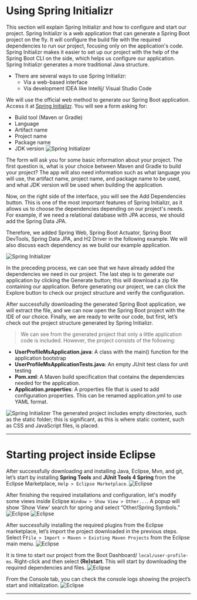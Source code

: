 # Using Spring Initializr

This section will explain Spring Initializr and how to configure and start our project. Spring Initializr is a web application that can generate a Spring Boot project on the fly. It will configure the build file with the required dependencies to run our project, focusing only on the application's code. Spring Initializr makes it easier to set up our project with the help of the Spring Boot CLI on the side, which helps us configure our application. Spring Initializr generates a more traditional Java structure.

- There are several ways to use Spring Initializr:
  - Via a web-based interface
  - Via development IDEA like Intellij/ Visual Studio Code

We will use the official web method to generate our Spring Boot application. Access it at [Spring Initializr](https://start.spring.io/). You will see a form asking for:

- Build tool (Maven or Gradle)
- Language
- Artifact name
- Project name
- Package name
- JDK version
  ![Spring Initializer](<Pic01_Spring Initializer01.png>)

The form will ask you for some basic information about your project. The first question is, what is your choice between Maven and Gradle to build your project? The app will also need information such as what language you will use, the artifact name, project name, and package name to be used, and what JDK version will be used when building the application.

Now, on the right side of the interface, you will see the Add Dependencies button. This is one of the most important features of Spring Initializr, as it allows us to choose the dependencies depending on our project's needs. For example, if we need a relational database with JPA access, we should add the Spring Data JPA.

Therefore, we added Spring Web, Spring Boot Actuator, Spring Boot DevTools, Spring Data JPA, and H2 Driver in the following example. We will also discuss each dependency as we build our example application.

![Spring Initializer](<Pic02_Spring Initializer02.png>)

In the preceding process, we can see that we have already added the dependencies we need in our project. The last step is to generate our application by clicking the Generate button; this will download a zip file containing our application. Before generating our project, we can click the Explore button to check our project structure and verify the configuration.

After successfully downloading the generated Spring Boot application, we will extract the file, and we can now open the Spring Boot project with the IDE of our choice. Finally, we are ready to write our code, but first, let’s check out the project structure generated by Spring Initializr.

> We can see from the generated project that only a little application code is included. However, the project consists of the following:

- **UserProfileMsApplication.java**: A class with the main() function for the application bootstrap
- **UserProfileMsApplicationTests.java**: An empty JUnit test class for unit testing
- **Pom.xml**: A Maven build specification that contains the dependencies needed for the application.
- **Application.properties**: A properties file that is used to add configuration properties. This can be renamed application.yml to use YAML format.

![Spring Initializer](<Pic03_Spring Initializer03.png>)
The generated project includes empty directories, such as the static folder; this is significant, as this is where static content, such as CSS and JavaScript files, is placed.

---

# Starting project inside Eclipse

After successfully downloading and installing Java, Eclipse, Mvn, and git, let’s start by installing **Spring Tools** and **JUnit Tools 4 Spring** from the Eclipse Marketplace, `Help > Eclipse Marketplace`.
![Eclipse](Pic04_Eclipse01.png)

After finishing the required installations and configuration, let's modify some views inside Eclipse `Window > Show View > Other...`. A popup will show ‘Show View’ search for spring and select “Other/Spring Symbols.”
![Eclipse](Pic05_Eclipse02.png) ![Eclipse](Pic06_Eclipse03.png)

After successfully installing the required plugins from the Eclipse marketplace, let’s import the project downloaded in the previous steps. Select F`File > Import > Maven > Existing Maven Projects` from the Eclipse main menu.
![Eclipse](Pic07_Eclipse04.png)

It is time to start our project from the Boot Dashboard/ `local/user-profile-ms`. Right-click and then select **(Re)start**. This will start by downloading the required dependencies and files.
![Eclipse](Pic08_Eclipse05.png)

From the Console tab, you can check the console logs showing the project’s start and initialization.
![Eclipse](Pic09_Eclipse06.png)

---
